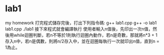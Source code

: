 # lab1
my homework
打完程式儲存完後，打出下列指令碼:
g++ lab1.cpp
g++ -o lab1 lab1.cpp
./lab1
接下來程式就會編譯執行
使用者輸入n值後，先印出一次n值，然後用while迴圈判斷，若n不等於1則執行迴圈內動作，若n是奇數，那就將n*3 + 1存入n中，若n是偶數，則將n/2存入中，並在迴圈每執行一次就印出n值，直到n = 1為止。
